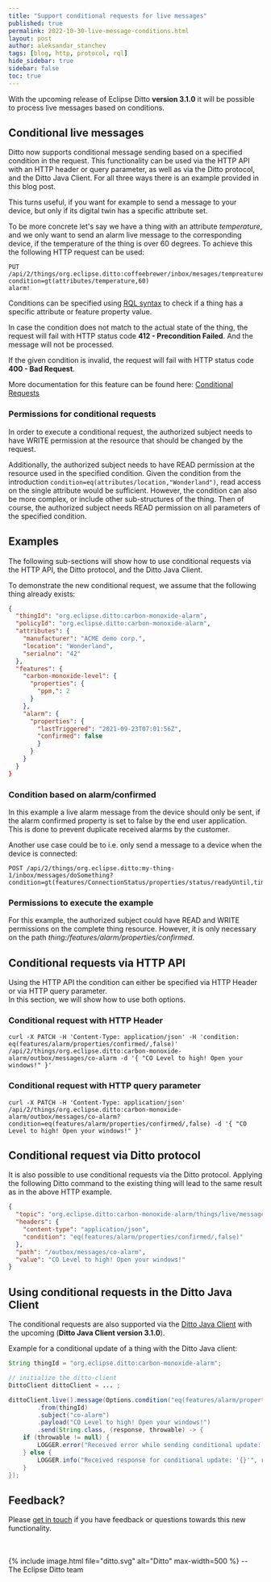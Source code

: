 ```yaml
---
title: "Support conditional requests for live messages"
published: true
permalink: 2022-10-30-live-message-conditions.html
layout: post
author: aleksandar_stanchev
tags: [blog, http, protocol, rql]
hide_sidebar: true
sidebar: false
toc: true
---
```


With the upcoming release of Eclipse Ditto **version 3.1.0** it will be possible to process live messages based on 
conditions.

## Conditional live messages
Ditto now supports conditional message sending based on a specified condition in the request.
This functionality can be used via the HTTP API with an HTTP header or query parameter, as well as via the Ditto protocol,
and the Ditto Java Client.
For all three ways there is an example provided in this blog post.

This turns useful, if you want for example to send a message to your device, but only if its digital twin has a specific attribute set.

To be more concrete let's say we have a thing with an attribute _temperature_, and we only want to
send an alarm live message to the corresponding device, if the temperature of the thing is over 60 degrees.
To achieve this the following HTTP request can be used:

```
PUT /api/2/things/org.eclipse.ditto:coffeebrewer/inbox/mesages/tempreatureAlarm?condition=gt(attributes/temperature,60)
alarm!
```

Conditions can be specified using [RQL syntax](basic-rql.html) to check if a thing has a specific attribute
or feature property value.

In case the condition does not match to the actual state of the thing, the request will fail with
HTTP status code **412 - Precondition Failed**. And the message will not be processed.

If the given condition is invalid, the request will fail with HTTP status code **400 - Bad Request**.

More documentation for this feature can be found here: [Conditional Requests](basic-conditional-requests.html)

### Permissions for conditional requests

In order to execute a conditional request, the authorized subject needs to have WRITE permission at the resource
that should be changed by the request.

Additionally, the authorized subject needs to have READ permission at the resource used in the specified condition.
Given the condition from the introduction `condition=eq(attributes/location,"Wonderland")`,
read access on the single attribute would be sufficient.
However, the condition can also be more complex, or include other sub-structures of the thing.
Then of course, the authorized subject needs READ permission on all parameters of the specified condition.

## Examples
The following sub-sections will show how to use conditional requests via the HTTP API, the Ditto protocol,
and the Ditto Java Client.

To demonstrate the new conditional request, we assume that the following thing already exists:

```json
{
  "thingId": "org.eclipse.ditto:carbon-monoxide-alarm",
  "policyId": "org.eclipse.ditto:carbon-monoxide-alarm",
  "attributes": {
    "manufacturer": "ACME demo corp.",
    "location": "Wonderland",
    "serialno": "42"
  },
  "features": {
    "carbon-monoxide-level": {
      "properties": {
        "ppm,": 2
      }
    },
    "alarm": {
      "properties": {
        "lastTriggered": "2021-09-23T07:01:56Z",
        "confirmed": false
        }
      }
    }
  }
}
```

### Condition based on alarm/confirmed
In this example a live alarm message from the device should only be sent, if the alarm confirmed property is set to 
false by the end user application. This is done to prevent duplicate received alarms by the customer.

Another use case could be to i.e. only send a message to a device when the device is connected:
```
POST /api/2/things/org.eclipse.ditto:my-thing-1/inbox/messages/doSomething?condition=gt(features/ConnectionStatus/properties/status/readyUntil,time:now)
```

### Permissions to execute the example
For this example, the authorized subject could have READ and WRITE permissions on the complete thing resource.
However, it is only necessary on the path _thing:/features/alarm/properties/confirmed_.

## Conditional requests via HTTP API
Using the HTTP API the condition can either be specified via HTTP Header or via HTTP query parameter.  
In this section, we will show how to use both options.

### Conditional request with HTTP Header
```
curl -X PATCH -H 'Content-Type: application/json' -H 'condition: eq(features/alarm/properties/confirmed/,false)' /api/2/things/org.eclipse.ditto:carbon-monoxide-alarm/outbox/messages/co-alarm -d '{ "CO Level to high! Open your windows!" }'
```

### Conditional request with HTTP query parameter
```
curl -X PATCH -H 'Content-Type: application/json' /api/2/things/org.eclipse.ditto:carbon-monoxide-alarm/outbox/messages/co-alarm?condition=eq(features/alarm/properties/confirmed/,false) -d '{ "CO Level to high! Open your windows!" }'
```

## Conditional request via Ditto protocol
It is also possible to use conditional requests via the Ditto protocol.
Applying the following Ditto command to the existing thing will lead to the same result as in the above HTTP example.

```json
{
  "topic": "org.eclipse.ditto:carbon-monoxide-alarm/things/live/messages/co-alarm",
  "headers": {
    "content-type": "application/json",
    "condition": "eq(features/alarm/properties/confirmed/,false)"
  },
  "path": "/outbox/messages/co-alarm",
  "value": "CO Level to high! Open your windows!"
}
```

## Using conditional requests in the Ditto Java Client
The conditional requests are also supported via the [Ditto Java Client](client-sdk-java.html)
with the upcoming (**Ditto Java Client version 3.1.0**).

Example for a conditional update of a thing with the Ditto Java client:

```java
String thingId = "org.eclipse.ditto:carbon-monoxide-alarm";

// initialize the ditto-client
DittoClient dittoClient = ... ;

dittoClient.live().message(Options.condition("eq(features/alarm/properties/confirmed/,false)"))
        .from(thingId)
        .subject("co-alarm")
        .payload("CO Level to high! Open your windows!")
        .send(String.class, (response, throwable) -> {
    if (throwable != null) {
        LOGGER.error("Received error while sending conditional update: '{}' ", throwable.toString());
    } else {
        LOGGER.info("Received response for conditional update: '{}'", response);
    }
});
```

## Feedback?

Please [get in touch](feedback.html) if you have feedback or questions towards this new functionality.

<br/>
<br/>
{% include image.html file="ditto.svg" alt="Ditto" max-width=500 %}
--<br/> 
The Eclipse Ditto team
